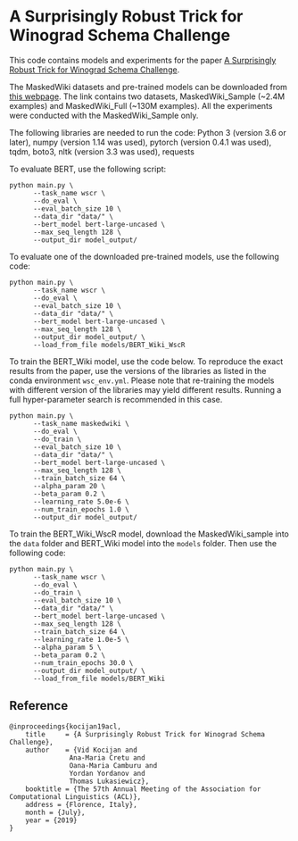 # A Surprisingly Robust Trick for Winograd Schema Challenge

This code contains models and experiments for the paper [A Surprisingly Robust Trick for Winograd Schema Challenge](https://arxiv.org/abs/1905.06290).

The MaskedWiki datasets and pre-trained models can be downloaded from [this webpage](https://ora.ox.ac.uk/objects/uuid:9b34602b-c982-4b49-b4f4-6555b5a82c3d). The link contains two datasets, MaskedWiki\_Sample (~2.4M examples) and MaskedWiki\_Full (~130M examples). All the experiments were conducted with the MaskedWiki\_Sample only.

The following libraries are needed to run the code: Python 3 (version 3.6 or later),  numpy (version 1.14 was used), pytorch (version 0.4.1 was used), tqdm, boto3, nltk (version 3.3 was used), requests

To evaluate BERT, use the following script:
```
python main.py \
      --task_name wscr \
      --do_eval \
      --eval_batch_size 10 \
      --data_dir "data/" \
      --bert_model bert-large-uncased \
      --max_seq_length 128 \
      --output_dir model_output/
```

To evaluate one of the downloaded pre-trained models, use the following code:
```
python main.py \
      --task_name wscr \
      --do_eval \
      --eval_batch_size 10 \
      --data_dir "data/" \
      --bert_model bert-large-uncased \
      --max_seq_length 128 \
      --output_dir model_output/ \
      --load_from_file models/BERT_Wiki_WscR 
```

To train the BERT\_Wiki model, use the code below.
To reproduce the exact results from the paper, use the versions of the libraries as listed in the conda environment `wsc_env.yml`.
Please note that re-training the models with different version of the libraries may yield different results. Running a full hyper-parameter search is recommended in this case.
```
python main.py \
      --task_name maskedwiki \
      --do_eval \
      --do_train \
      --eval_batch_size 10 \
      --data_dir "data/" \
      --bert_model bert-large-uncased \
      --max_seq_length 128 \
      --train_batch_size 64 \
      --alpha_param 20 \
      --beta_param 0.2 \
      --learning_rate 5.0e-6 \
      --num_train_epochs 1.0 \
      --output_dir model_output/ 
```

To train the BERT\_Wiki\_WscR model, download the MaskedWiki\_sample into the `data` folder and BERT\_Wiki model into the `models` folder. Then use the following code:
```
python main.py \
      --task_name wscr \
      --do_eval \
      --do_train \
      --eval_batch_size 10 \
      --data_dir "data/" \
      --bert_model bert-large-uncased \
      --max_seq_length 128 \
      --train_batch_size 64 \
      --learning_rate 1.0e-5 \
      --alpha_param 5 \
      --beta_param 0.2 \
      --num_train_epochs 30.0 \
      --output_dir model_output/ \
      --load_from_file models/BERT_Wiki 
```
## Reference

```
@inproceedings{kocijan19acl,
    title     = {A Surprisingly Robust Trick for Winograd Schema Challenge},
    author    = {Vid Kocijan and
               Ana-Maria Cretu and
               Oana-Maria Camburu and
               Yordan Yordanov and
               Thomas Lukasiewicz},
    booktitle = {The 57th Annual Meeting of the Association for Computational Linguistics (ACL)},
    address = {Florence, Italy},
    month = {July},
    year = {2019}
}
```
